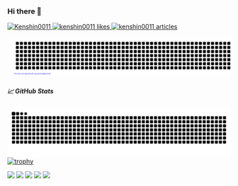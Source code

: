 ### Hi there 👋
<a href="https://github.com/Kenshin0011/Kenshin0011/">
  <img src="https://komarev.com/ghpvc/?username=Kenshin0011&color=green" alt="Kenshin0011" />
</a>
<!-- Like のバッジ -->
<a href="https://zenn.dev/kenshin0011">
  <img src="https://zenn.badge.nikaera.com/s/kenshin0011/likes?style=plastic" alt="kenshin0011 likes" />
</a>

<!-- Articles のバッジ -->
<a href="https://zenn.dev/kenshin0011/articles">
  <img src="https://zenn.badge.nikaera.com/s/kenshin0011/articles?style=plastic" alt="kenshin0011 articles" />
</a>

![gitartwork](gitartwork.svg)

##### 📈 GitHub Stats
![](https://raw.githubusercontent.com/Kenshin0011/Kenshin0011/output/github-contribution-grid-snake.svg)
[![trophy](https://github-profile-trophy.vercel.app/?username=Kenshin0011&column=8&theme=dracula&no-frame=true)](https://github.com/ryo-ma/github-profile-trophy)

![](http://github-profile-summary-cards.vercel.app/api/cards/profile-details?username=Kenshin0011&theme=jolly)
![](http://github-profile-summary-cards.vercel.app/api/cards/repos-per-language?username=Kenshin0011&theme=jolly)
![](http://github-profile-summary-cards.vercel.app/api/cards/most-commit-language?username=Kenshin0011&theme=jolly)
![](http://github-profile-summary-cards.vercel.app/api/cards/stats?username=Kenshin0011&theme=jolly)
![](http://github-profile-summary-cards.vercel.app/api/cards/productive-time?username=Kenshin0011&theme=jolly&utcOffset=8)
